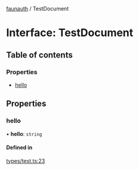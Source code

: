 [faunauth](../index.md) / TestDocument

# Interface: TestDocument

## Table of contents

### Properties

- [hello](TestDocument.md#hello)

## Properties

### hello

• **hello**: `string`

#### Defined in

[types/test.ts:23](https://github.com/alexnitta/faunauth/blob/8cbba2b/src/types/test.ts#L23)
